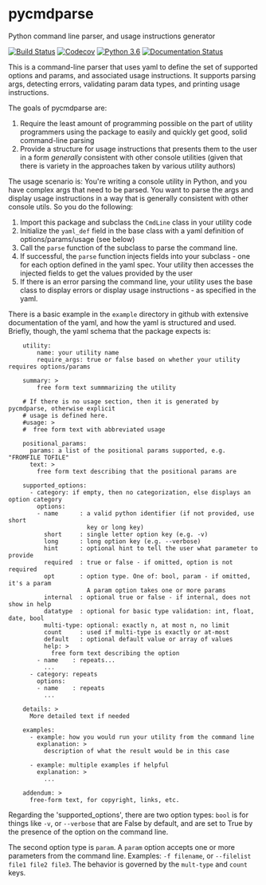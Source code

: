 # pycmdparse
Python command line parser, and usage instructions generator

[![Build Status](https://travis-ci.org/aceeric/pycmdparse.svg?branch=master)](https://travis-ci.org/aceeric/pycmdparse)
[![Codecov](https://img.shields.io/codecov/c/github/aceeric/pycmdparse.svg)](https://codecov.io/gh/aceeric/pycmdparse)
[![Python 3.6](https://img.shields.io/badge/python-3.6-blue.svg)](https://pypi.org/project/pycmdparse/)
[![Documentation Status](https://readthedocs.org/projects/pycmdparse/badge/?version=latest)](https://pycmdparse.readthedocs.io/en/latest/?badge=latest)


This is a command-line parser that uses yaml to define the set of supported options and params, and associated usage instructions. It supports parsing args, detecting errors, validating param data types, and printing usage instructions.
 
The goals of pycmdparse are:

 1) Require the least amount of programming possible on the part of utility programmers using the package to easily and quickly get good, solid command-line parsing
 2) Provide a structure for usage instructions that presents them to the user in a form *generally* consistent with other console utilities (given that there is variety in the approaches taken by various utility authors) 

The usage scenario is: You're writing a console utility in Python, and you have complex args that need to be parsed. You want to parse the args and display usage instructions in a way that is generally consistent with other console utils. So you do the following:

1) Import this package and subclass the `CmdLine` class in your utility code
2) Initialize the `yaml_def` field in the base class with a yaml definition of options/params/usage (see below)
3) Call the `parse` function of the subclass to parse the command line.
4) If successful, the `parse` function injects fields into your subclass - one for each option defined in the yaml spec. Your utility then accesses the injected fields to get the values provided by the user
5) If there is an error parsing the command line, your utility uses the base class to display errors  or display usage instructions - as specified in the yaml.

There is a basic example in the `example` directory in github with extensive documentation of the yaml, and how the yaml is structured and used. Briefly, though, the yaml schema that the package expects is:
```
    utility:
        name: your utility name
        require_args: true or false based on whether your utility requires options/params

    summary: >
        free form text summmarizing the utility
    
    # If there is no usage section, then it is generated by pycmdparse, otherwise explicit
    # usage is defined here.
    #usage: >
    #  free form text with abbreviated usage

    positional_params:
      params: a list of the positional params supported, e.g. "FROMFILE TOFILE"
      text: >
        free form text describing that the positional params are
        
    supported_options:
      - category: if empty, then no categorization, else displays an option category
        options:
        - name      : a valid python identifier (if not provided, use short
                      key or long key)
          short     : single letter option key (e.g. -v)
          long      : long option key (e.g. --verbose)
          hint      : optional hint to tell the user what parameter to provide
          required  : true or false - if omitted, option is not required
          opt       : option type. One of: bool, param - if omitted, it's a param
                      A param option takes one or more params
          internal  : optional true or false - if internal, does not show in help
          datatype  : optional for basic type validation: int, float, date, bool
          multi-type: optional: exactly n, at most n, no limit
          count     : used if multi-type is exactly or at-most
          default   : optional default value or array of values
          help: >
            free form text describing the option
        - name    : repeats...
          ...
      - category: repeats
        options:
        - name    : repeats
          ...

    details: >
      More detailed text if needed

    examples:
      - example: how you would run your utility from the command line
        explanation: >
          description of what the result would be in this case

      - example: multiple examples if helpful
        explanation: >
          ...

    addendum: >
      free-form text, for copyright, links, etc.
```
Regarding the 'supported_options', there are two option types: `bool` is for things like `-v`, or `--verbose` that are False by default, and are set to True by the presence of the option on the command line.

The second option type is `param`. A `param` option accepts one or more parameters from the command line. Examples: `-f filename`, or `--filelist file1 file2 file3`. The behavior is governed by the `mult-type` and `count` keys.
